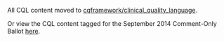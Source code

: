 All CQL content moved to [cqframework/clinical_quality_language](https://github.com/cqframework/clinical_quality_language).

Or view the CQL content tagged for the September 2014 Comment-Only Ballot [here](https://github.com/cqframework/OneModel/tree/cql_2014sep_ballot/CQL).